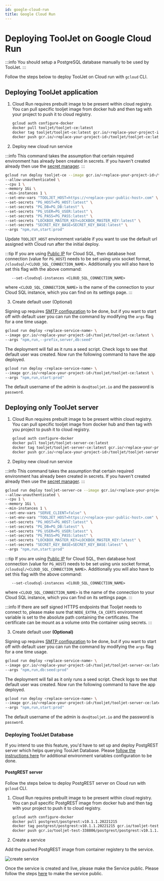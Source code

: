 ```yaml
---
id: google-cloud-run
title: Google Cloud Run
---
```


# Deploying ToolJet on Google Cloud Run

:::info
You should setup a PostgreSQL database manually to be used by ToolJet.
:::

Follow the steps below to deploy ToolJet on Cloud run with `gcloud` CLI.

## Deploying ToolJet application

1. Cloud Run requires prebuilt image to be present within cloud registry. You can pull specific tooljet image from docker hub and then tag with your project to push it to cloud registry.

   ```bash
   gcloud auth configure-docker
   docker pull tooljet/tooljet-ce:latest
   docker tag tooljet/tooljet-ce:latest gcr.io/<replace-your-project-id>/tooljet/tooljet-ce:latest
   docker push gcr.io/<replace-your-project-id>/tooljet/tooljet-ce:latest
   ```

2. Deploy new cloud run service

:::info
This command takes the assumption that certain required environment has already been created in secrets. If you haven't created already then use the [secret manager](https://console.cloud.google.com/security/secret-manager).
:::

   ```bash
   gcloud run deploy tooljet-ce --image gcr.io/<replace-your-project-id>/tooljet/tooljet-ce:latest  \
   --allow-unauthenticated \
   --cpu 1 \
   --memory 1Gi \
   --min-instances 1 \
   --set-env-vars "TOOLJET_HOST=https://<replace-your-public-host>.com" \
   --set-secrets "PG_HOST=PG_HOST:latest" \
   --set-secrets "PG_DB=PG_DB:latest" \
   --set-secrets "PG_USER=PG_USER:latest" \
   --set-secrets "PG_PASS=PG_PASS:latest" \
   --set-secrets "LOCKBOX_MASTER_KEY=LOCKBOX_MASTER_KEY:latest" \
   --set-secrets "SECRET_KEY_BASE=SECRET_KEY_BASE:latest" \
   --args "npm,run,start:prod"
   ```

Update `TOOLJET_HOST` environment variable if you want to use the default url assigned with Cloud run after the initial deploy.


:::tip
If you are using [Public IP](https://cloud.google.com/sql/docs/mysql/connect-run) for Cloud SQL, then database host connection (value for `PG_HOST`) needs to be set using unix socket format, `/cloudsql/<CLOUD_SQL_CONNECTION_NAME>`. Additionally you will also have to set this flag with the above command:
```
   --set-cloudsql-instances <CLOUD_SQL_CONNECTION_NAME> 
```
where `<CLOUD_SQL_CONNECTION_NAME>` is the name of the connection to your Cloud SQL instance, which you can find on its settings page. 
:::

3. Create default user (Optional)

Signing up requires [SMTP configuration](https://docs.tooljet.com/docs/setup/env-vars#smtp-configuration--optional-) to be done, but if you want to start off with default user you can run the command by modifying the `args` flag for a one time usage.

   ```bash
   gcloud run deploy <replace-service-name> \
   --image gcr.io/<replace-your-project-id>/tooljet/tooljet-ce:latest \
   --args "npm,run,--prefix,server,db:seed"
   ```

The deployment will fail as it runs a seed script. Check logs to see that default user was created. Now run the following command to have the app deployed.

   ```bash
   gcloud run deploy <replace-service-name> \
   --image gcr.io/<replace-your-project-id>/tooljet/tooljet-ce:latest \
   --args "npm,run,start:prod"
   ```

The default username of the admin is `dev@tooljet.io` and the password is `password`.

## Deploying only ToolJet server

1. Cloud Run requires prebuilt image to be present within cloud registry. You can pull specific tooljet image from docker hub and then tag with you project to push it to cloud registry.

   ```bash
   gcloud auth configure-docker
   docker pull tooljet/tooljet-server-ce:latest
   docker tag tooljet/tooljet-server-ce:latest gcr.io/<replace-your-project-id>/tooljet/tooljet-server-ce:latest
   docker push gcr.io/<replace-your-project-id>/tooljet/tooljet-server-ce:latest
   ```

2. Deploy new cloud run service

:::info
This command takes the assumption that certain required environment has already been created in secrets. If you haven't created already then use the [secret manager](https://console.cloud.google.com/security/secret-manager).
:::

   ```bash
   gcloud run deploy tooljet-server-ce --image gcr.io/<replace-your-project-id>/tooljet/tooljet-server-ce:latest  \
   --allow-unauthenticated \
   --cpu 1 \
   --memory 1Gi \
   --min-instances 1 \
   --set-env-vars "SERVE_CLIENT=false" \
   --set-env-vars "TOOLJET_HOST=https://<replace-your-public-host>.com" \
   --set-secrets "PG_HOST=PG_HOST:latest" \
   --set-secrets "PG_DB=PG_DB:latest" \
   --set-secrets "PG_USER=PG_USER:latest" \
   --set-secrets "PG_PASS=PG_PASS:latest" \
   --set-secrets "LOCKBOX_MASTER_KEY=LOCKBOX_MASTER_KEY:latest" \
   --set-secrets "SECRET_KEY_BASE=SECRET_KEY_BASE:latest" \
   --args "npm,run,start:prod"
   ```

:::tip
If you are using [Public IP](https://cloud.google.com/sql/docs/mysql/connect-run) for Cloud SQL, then database host connection (value for `PG_HOST`) needs to be set using unix socket format, `/cloudsql/<CLOUD_SQL_CONNECTION_NAME>`. Additionally you will also have to set this flag with the above command:
```
   --set-cloudsql-instances <CLOUD_SQL_CONNECTION_NAME> 
```
where `<CLOUD_SQL_CONNECTION_NAME>` is the name of the connection to your Cloud SQL instance, which you can find on its settings page. 
:::

:::info
  If there are self signed HTTPS endpoints that Tooljet needs to connect to, please make sure that `NODE_EXTRA_CA_CERTS` environment variable is set to the absolute path containing the certificates. The certificate can be mount as a volume onto the container using secrets.
:::

3. Create default user **(Optional)**

Signing up requires [SMTP configuration](https://docs.tooljet.com/docs/setup/env-vars#smtp-configuration--optional-) to be done, but if you want to start off with default user you can run the command by modifying the `args` flag for a one time usage.

   ```bash
   gcloud run deploy <replace-service-name> \
   --image gcr.io/<replace-your-project-id>/tooljet/tooljet-server-ce:latest \
   --args "npm,run,db:seed:prod"
   ```

The deployment will fail as it only runs a seed script. Check logs to see that default user was created. Now run the following command to have the app deployed.

   ```bash
   gcloud run deploy <replace-service-name> \
   --image gcr.io/<replace-your-project-id>/tooljet/tooljet-server-ce:latest \
   --args "npm,run,start:prod"
   ```

The default username of the admin is `dev@tooljet.io` and the password is `password`.


### Deploying ToolJet Database 

If you intend to use this feature, you'd have to set up and deploy PostgREST server which helps querying ToolJet Database. Please [follow the instructions here](/docs/setup/env-vars#tooljet-database) for additional environment variables configuration to be done.

#### PostgREST server 

Follow the steps below to deploy PostgREST server on Cloud run with `gcloud` CLI.

1. Cloud Run requires prebuilt image to be present within cloud registry. You can pull specific PostgREST image from docker hub and then tag with your project to push it to cloud registry. 

   ```bash
   gcloud auth configure-docker
   docker pull postgrest/postgrest:v10.1.1.20221215
   docker tag postgrest/postgrest:v10.1.1.20221215 gcr.io/tooljet-test-338806/postgrest/postgrest:v10.1.1.20221215
   docker push gcr.io/tooljet-test-338806/postgrest/postgrest:v10.1.1.20221215
   ```

2. Create a service 

  Add the pushed PostgREST image from container registery to the service.

  <div style={{textAlign: 'center'}}>
  <img className="screenshot-full" src="/img/cloud-run/create-service.png" alt="create service" />
  </div>

Once the service is created and live, please make the Service public. Please follow the steps [here](https://cloud.google.com/run/docs/securing/managing-access) to make the service public. 
